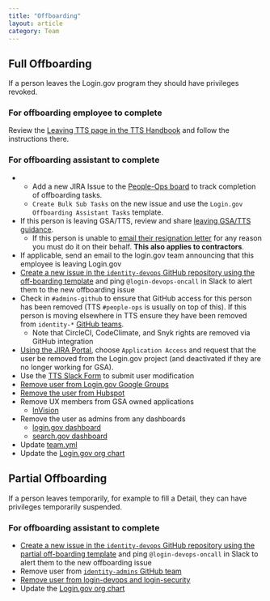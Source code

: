 ```yaml
---
title: "Offboarding"
layout: article
category: Team
---
```


## Full Offboarding

If a person leaves the Login.gov program they should have privileges revoked.

### For offboarding employee to complete

Review the [Leaving TTS page in the TTS Handbook](https://handbook.tts.gsa.gov/leaving-tts/#when-its-time-to-leave-tts) and follow the instructions there.

### For offboarding assistant to complete

- - Add a new JIRA Issue to the [People-Ops board](https://cm-jira.usa.gov/secure/RapidBoard.jspa?projectKey=LPO&rapidView=2861) to track completion of offboarding tasks.
  - `Create Bulk Sub Tasks` on the new issue and use the `Login.gov Offboarding Assistant Tasks` template.
- If this person is leaving GSA/TTS, review and share [leaving GSA/TTS guidance](https://handbook.tts.gsa.gov/leaving-tts/).
  - If this person is unable to [email their resignation letter](https://handbook.tts.gsa.gov/leaving-tts/#1-email-your-resignation-letter) for any reason you must do it on their behalf. **This also applies to contractors**.
- If applicable, send an email to the login.gov team announcing that this employee is leaving Login.gov
- [Create a new issue in the `identity-devops` GitHub repository using the off-boarding template](https://github.com/18F/identity-devops/issues/new?template=offboard-devops.md) and ping `@login-devops-oncall` in Slack to alert them to the new offboarding issue
- Check in `#admins-github` to ensure that GitHub access for this person has been removed (TTS `#people-ops` is usually on top of this). If this person is moving elsewhere in TTS ensure they have been removed from `identity-*` [GitHub teams](https://github.com/orgs/18F/teams/).
  - Note that CircleCI, CodeClimate, and Snyk rights are removed via GitHub integration
- [Using the JIRA Portal](https://cm-jira.usa.gov/servicedesk/customer/portal/11), choose `Application Access` and request that the user be removed from the Login.gov project (and deactivated if they are no longer working for GSA).
- Use the [TTS Slack Form](https://goo.gl/forms/mKATdB9QuNo7AXVY2) to submit user modification
- [Remove user from Login.gov Google Groups](https://groups.google.com/a/gsa.gov/forum/#!myforums)
- [Remove the user from Hubspot](https://app.hubspot.com/settings/5531666/users)
- Remove UX members from GSA owned applications
  - [InVision](https://www.invisionapp.com/)
- Remove the user as admins from any dashboards
  - [login.gov dashboard](https://dashboard.int.identitysandbox.gov)
  - [search.gov dashboard](https://search.gov)
- Update [team.yml](https://github.com/18F/identity-private/blob/master/team/team.yml)
- Update the [Login.gov org chart](https://docs.google.com/spreadsheets/d/1tiTR2ohdl0NIsrF4gJjNipEZ0z0oq1pOFWYjHg8Tbi0/edit#gid=0)

## Partial Offboarding

If a person leaves temporarily, for example to fill a Detail, they can have privileges temporarily suspended.

### For offboarding assistant to complete

- [Create a new issue in the `identity-devops` GitHub repository using the partial off-boarding template](https://github.com/18F/identity-devops/issues/new?template=offboard-devops-partial.md) and ping `@login-devops-oncall` in Slack to alert them to the new offboarding issue
- Remove user from [`identity-admins` GitHub team](https://github.com/orgs/18F/teams/identity-admins/members?query=)
- [Remove user from login-devops and login-security](https://groups.google.com/a/gsa.gov/forum/#!myforums)
- Update the [Login.gov org chart](https://docs.google.com/spreadsheets/d/1tiTR2ohdl0NIsrF4gJjNipEZ0z0oq1pOFWYjHg8Tbi0/edit#gid=0)
